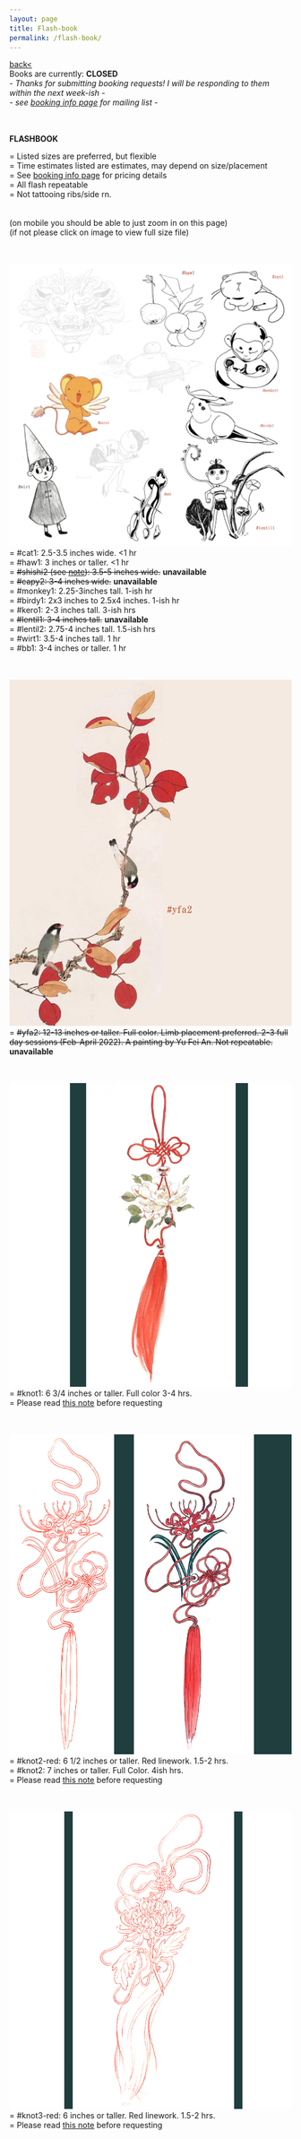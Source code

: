 ```yaml
---
layout: page
title: Flash-book
permalink: /flash-book/
---
```

<a href="/">back< </a>
<br>
Books are currently: **CLOSED**  
*- Thanks for submitting booking requests! I will be responding to them within the next week-ish -*  
*- see <a href="/booking-info">booking info page</a> for mailing list -*  

<br><br>
**FLASHBOOK**  
  
= Listed sizes are preferred, but flexible  
= Time estimates listed are estimates, may depend on size/placement  
= See <a href="/booking-info">booking info page</a> for pricing details  
= All flash repeatable  
= Not tattooing ribs/side rn.   
<br>
<br>
(on mobile you should be able to just zoom in on this page)  
(if not please click on image to view full size file)  
<br><br>


[![flashsheet](/images/flash/flashsheet.jpg)](https://frogsfrogs.github.io/images/flash/flashsheet.jpg)  
= #cat1: 2.5-3.5 inches wide. <1 hr  
= #haw1:  3 inches or taller. <1 hr  
= <s>#shishi2 (see <a href="/red-seal">note</a>):  3.5-5 inches wide.</s> **unavailable**  
= <s>#capy2: 3-4 inches wide.</s> **unavailable**  
= #monkey1: 2.25-3inches tall. 1-ish hr  
= #birdy1: 2x3 inches to 2.5x4 inches. 1-ish hr  
= #kero1: 2-3 inches tall. 3-ish hrs  
= <s>#lentil1: 3-4 inches tall.</s> **unavailable**  
= #lentil2: 2.75-4 inches tall. 1.5-ish hrs  
= #wirt1: 3.5-4 inches tall. 1 hr  
= #bb1: 3-4 inches or taller. 1 hr  
<br>
<br>

[![yufeian_birds2](/images/flash/yufeian_birds2.JPG)](https://frogsfrogs.github.io/images/flash/yufeian_birds2.JPG)
= <s>#yfa2: 12-13 inches or taller. Full color. Limb placement preferred. 2-3 full day sessions (Feb-April 2022). A painting by Yu Fei An. Not repeatable.</s> **unavailable**  
<br>
<br>


[![knot1](/images/flash/knot1.jpg)](https://frogsfrogs.github.io/images/flash/knot1.jpg)  
= #knot1: 6 3/4 inches or taller. Full color 3-4 hrs.  
= Please read <a href="/red-seal">this note</a> before requesting  
<br>
<br>

[![knot2](/images/flash/spiderlilyknot.jpg)](https://frogsfrogs.github.io/images/flash/spiderlilyknot.jpg)  
= #knot2-red: 6 1/2 inches or taller. Red linework. 1.5-2 hrs.  
= #knot2: 7 inches or taller. Full Color. 4ish hrs.  
= Please read <a href="/red-seal">this note</a> before requesting  
<br>
<br>

<!-- [![knot2-red](/images/flash/knot2-red.jpg)](https://frogsfrogs.github.io/images/flash/knot2-red.jpg)  
= #knot2-red: 6 1/2 inches or taller. Red linework. 1.5-2 hrs.  
<br>
<br>

[![knot2](/images/flash/knot2.jpg)](https://frogsfrogs.github.io/images/flash/knot2.jpg)  
= #knot2: 7 inches or taller. Full Color. 4ish hrs.  
<br>
<br> -->

[![knot3-red](/images/flash/knot3-red.jpg)](https://frogsfrogs.github.io/images/flash/knot3-red.jpg)  
= #knot3-red: 6 inches or taller. Red linework. 1.5-2 hrs.  
= Please read <a href="/red-seal">this note</a> before requesting  
<br>
<br>


<!-- 
[![flashsheet](/images/flash/flashsheet.png)](https://frogsfrogs.github.io/images/flash/flashsheet.png)  
= #cat1: 2.5-3.5 inches wide.  
= #haw1:  3 inches or taller.  
= #shishi2 (see <a href="/red-seal">note</a>):  3.5-5 inches wide.  
= <s>#capy2: 3-4 inches wide.</s> unavailable  
= #monkey1: 2.25-3inches tall.  
= #birdy1: 2x3 inches to 2.5x4 inches.  
= #kero1: 2-3 inches tall.  
= #lentil1: 3-4 inches tall.    
= #lentil2: 2.75-4 inches tall.  
= #wirt1: 3.5-4 inches tall.  
= #bb1: 3-4 inches or taller.  
<br>
<br>
 -->
<!-- [![persimmon_bw](/images/flash/persimmon_bw.png)](https://frogsfrogs.github.io/images/flash/persimmon_bw.png)
= <s>#54 (see <a href="/red-seal">note</a>): 6-7 inches or taller. BW shading.</s> unavailable  
<br>
<br>

[![lanternbearers](/images/flash/LB.png)](https://frogsfrogs.github.io/images/flash/LB.png)
= <s>#LB: 2.5 x 4.5 inches. BW shading.</s> unavailable  
<br>
<br>

[![yufeian](/images/flash/yufeian_flowers.png)](https://frogsfrogs.github.io/images/flash/yufeian_flowers.png)  
= <s>#camellia1: 2.5 inches or taller.</s> unavailable  
= <s>#camellia2: 3 inches or taller.</s> unavailable  
= <s>#camellia3: 4-5 inches tall.</s> unavailable  
= <s>#leihua: 4.5-5 inches wide.</s> unavailable  
<br>
<br>

[![H1-2](/images/flash/H1-2.png)](https://frogsfrogs.github.io/images/flash/H1-2.png)  
= <s>#H1: any size, minimum 3.5 inches tall.</s> unavailable  
= <s>#H2: any size, minimum 3.5 inches tall.</s> unavailable  
<br>

[![H3-4](/images/flash/H3-4.png)](https://frogsfrogs.github.io/images/flash/H3-4.png)  
= <s>#H3: any size, minimum 4 inches tall. With or without rectangle.</s> unavailable  
= <s>#H4: 4.5-5 inches tall.</s> unavailable  
<br> -->
<!-- 
[![H5-6](/images/flash/H5-6.png)](https://frogsfrogs.github.io/images/flash/H5-6.png)  
= #H5: 3 inches or taller.  
= #H6: 3 inches or taller.  
<br>

[![H7-9](/images/flash/H7-9.png)](https://frogsfrogs.github.io/images/flash/H7-9.png)  
= #H7: minimum 4.5 inches wide.  
= #H8: minimum 3 inches wide.  
= #H9: 3.5 x 5.5 inches.  
<br>

[![H10-11](/images/flash/H10-11.png)](https://frogsfrogs.github.io/images/flash/H10-11.png)  
= <s>#H10: at least 6 inches tall. With rectangle.</s> unavailable  
= #H11: at least 4-5 inches tall.  
<br> -->

<!-- 
[![botanical_old](/images/flash/botanical_old.jpg)](https://frogsfrogs.github.io/images/flash/botanical_old.jpg)
= #haw1: 3 inches tall. 150.  
= #WL1: 2-3 inches tall. 160-250. (blackfill takes longer).  
= #peach1: 2-2.75 inches tall. 150-175.  
= #peach2: 5-6 inches tall. 200-250.  
<br>
<br>

[![clamp](/images/flash/clamp.jpg)](https://frogsfrogs.github.io/images/flash/clamp.jpg)
= #mok1: 2x3.5 inches to 2.25x4 inches. 200-350 (depends on placement and if you want white ink).  
= #kero1: 2-3 inches tall. 225-325.  
= #kero2: 2-2.5 inches tall. 225-300.  
<br>
<br>

[![cute-1](/images/flash/cute-1.jpg)](https://frogsfrogs.github.io/images/flash/cute-1.jpg)
= #sh1: Can be as large as desired. 8 inches tall or larger. 325, goes up with size.  
= #sh2: Can be as large as desired. 10 inches tall or larger. 350, goes up with size.  
<br>
<br>

[![cute-2](/images/flash/cute-2.jpg)](https://frogsfrogs.github.io/images/flash/cute-2.jpg)
= #cat1: 2.5-3.5 inches wide. 150.  
= #cat2: 2.5-3 inches wide. 180-250.  
= #birdy1: 2x3 inches to 2.5x4 inches. 150-200. 
<br>
<br>


[![lentils](/images/flash/lentils.jpg)](https://frogsfrogs.github.io/images/flash/lentils.jpg)
= #lentil1: 3-4 inches tall. 200-275.    
= #lentil2: 2.75-4 inches tall. 170-250.  
<br>
<br>

[![wirt](/images/flash/wirt.jpg)](https://frogsfrogs.github.io/images/flash/wirt.jpg)
= #wirt: 3.5-4 inches tall. 175-225.  
<br>
<br>

[![monkey-4](/images/flash/monkey-4.jpg)](https://frogsfrogs.github.io/images/flash/monkey-4.jpg)
= #bb1: 3-4 inches or taller. 150-200.  
= #bb2: 3-4 inches or taller. 150-175.  
= #monkey1: 2.25-3 inches tall. 175-250. 
<br>
<br>

[![monkey-3](/images/flash/monkey-3.jpg)](https://frogsfrogs.github.io/images/flash/monkey-3.jpg)
= #monkey3: 5 inches tall. 250-350.  
<br>
<br>

[![monkey-2](/images/flash/monkey-2.jpg)](https://frogsfrogs.github.io/images/flash/monkey-2.jpg)
= #monkey2: Ideal size 6-7.5 inches tall. hourly (175/hr). Time estimate varies by placement.   
<br>
<br>

[![mammals](/images/flash/mammals.jpg)](https://frogsfrogs.github.io/images/flash/mammals.jpg)
= #shishi2: 3.5-5 inches wide. 300-450.  
= #capy2: 3-4 inches wide. 175-250.  
<br>
<br>

[![catfish](/images/flash/nianyu.jpg)](https://frogsfrogs.github.io/images/flash/nianyu.jpg)
= #nianyu: 6-7 inches tall. hourly (175/hr). Time estimate varies by placement.  
<br>
<br>

[![persimmon_bw](/images/flash/persimmon_bw.JPG)](https://frogsfrogs.github.io/images/flash/persimmon_bw.JPG)
= #54: 7 inches tall. 350-500.    
<br>
<br>

[![singlepersimmon](/images/flash/singlepersimmon.JPG)](https://frogsfrogs.github.io/images/flash/singlepersimmon.JPG)
= #leafy1: 4 inches or taller. 200. 
<br>
<br>

[![singlepersimmon_col](/images/flash/singlepersimmon_col.jpg)](https://frogsfrogs.github.io/images/flash/singlepersimmon_col.jpg)
= #leafy2: 3-3.5 inches wide. 300-400. 
<br>
<br>


[![lotusbud](/images/flash/lotusbud.jpg)](https://frogsfrogs.github.io/images/flash/lotusbud.jpg)
= #3.4: 1.5x4.5 inches. 250-350.  
<br>
<br>

[![yufeian_birds](/images/flash/yufeian_birds.JPG)](https://frogsfrogs.github.io/images/flash/yufeian_birds.JPG)
= #yfa1: 11-13 inches or taller. Limb or back placement. 2-3 sessions (must be able to commit beyond January). A painting by famous painter Yu Fei An. Priced by session.  
<br>
<br>

[![yufeian_birds2](/images/flash/yufeian_birds2.JPG)](https://frogsfrogs.github.io/images/flash/yufeian_birds2.JPG)
= #yfa2: 12 inches or taller. Limb placement. 2-3 sessions (must be able to commit beyond January). A painting by famous painter Yu Fei An. Priced by session.  
<br>
<br>

[![yufeian_camellias_1](/images/flash/yufeian_camellias_1.jpg)](https://frogsfrogs.github.io/images/flash/yufeian_camellias_1.jpg)
= #camellia1: 2.5 inches or taller. 300-350.  
= #camellia2: 3 inches or taller. 300-350.  
<br>
<br>

[![yufeian_camellias_2](/images/flash/yufeian_camellias_2.jpg)](https://frogsfrogs.github.io/images/flash/yufeian_camellias_2.jpg)
= #camellia3: 4 inches or taller. 350-450.  
<br>
<br>

[![yufeian_leihua](/images/flash/yufeian_leihua.jpg)](https://frogsfrogs.github.io/images/flash/yufeian_leihua.jpg)
= #leihua: 4.5-5 inches or wider. 375-500.  
<br>
<br> -->